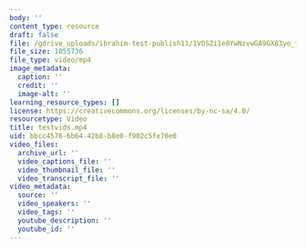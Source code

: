```yaml
---
body: ''
content_type: resource
draft: false
file: /gdrive_uploads/ibrahim-test-publish11/1VOSZi1e8YwNzvwGA9GX83yo_fJwqCDgS/testvids.mp4
file_size: 1055736
file_type: video/mp4
image_metadata:
  caption: ''
  credit: ''
  image-alt: ''
learning_resource_types: []
license: https://creativecommons.org/licenses/by-nc-sa/4.0/
resourcetype: Video
title: testvids.mp4
uid: bbcc4576-6b64-42b8-b8e0-f902c5fe70e0
video_files:
  archive_url: ''
  video_captions_file: ''
  video_thumbnail_file: ''
  video_transcript_file: ''
video_metadata:
  source: ''
  video_speakers: ''
  video_tags: ''
  youtube_description: ''
  youtube_id: ''
---
```

